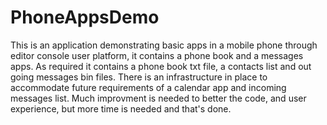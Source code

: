 # PhoneAppsDemo
This is an application demonstrating basic apps in a mobile phone through editor console user platform, it contains a phone book and a messages apps.
As required it contains a phone book txt file, a contacts list and out going messages bin files.
There is an infrastructure in place to accommodate future requirements of a calendar app and incoming messages list.
Much improvment is needed to better the code, and user experience, but more time is needed and that's done.
